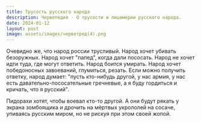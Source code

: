 ```yaml
---
title: Трусость русского народа
description: Червепедия - О трусости и лицемерии русского народа.
date: 2024-01-12
layout: post
image: assets/images/черветред(4).png
---
```


<p>Очевидно же, что народ россии трусливый. Народ хочет убивать безоружных. Народ хочет "папед", когда дали пососать. Народ не хочет идти туда, где могут ответить. Народ боится умирать. Народ хочет победоносных завоеваний, глумиться, резать. Если можно получить ответку, народ думает: "пусть кто-нибудь другой, у нас армия, у нас есть давательно-пососательные гречневые, а я буду гордиться и кричать, что я русский".</p>

<p>Пидорахи хотят, чтобы воевал кто-то другой. А они будут рякать у экрана зомбоящика и дрочить на мёртвых укрололей на сосаче, упиваясь русским миром, но не рискуя при этом своей жопой.</p>
